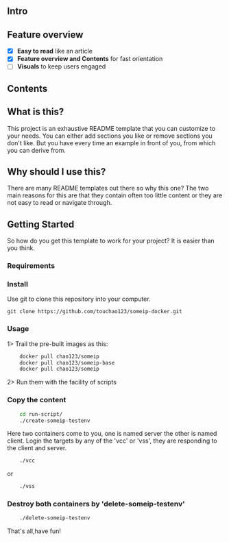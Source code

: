 ## Intro

## Feature overview
*   [x] **Easy to read** like an article
*   [x] **Feature overview and Contents** for fast orientation
*   [ ] **Visuals** to keep users engaged

## Contents

## What is this?

This project is an exhaustive README template that you can customize to your needs.
You can either add sections you like or remove sections you don't like. But you have
every time an example in front of you, from which you can derive from.

## Why should I use this?

There are many README templates out there so why this one? The two main reasons for this are
that they contain often too little content or they are not easy to read or navigate through.

## Getting Started

So how do you get this template to work for your project? It is easier than you think.

### Requirements

### Install

Use git to clone this repository into your computer.

```
git clone https://github.com/touchao123/someip-docker.git
```

### Usage

1> Trail the pre-built images as this:
```bash
    docker pull chao123/someip
    docker pull chao123/someip-base
    docker pull chao123/someip
```
2> Run them with the facility of scripts

### Copy the content
```bash
    cd run-script/
    ./create-someip-testenv
```
Here two containers come to you, one is named server the other is named client.
Login the targets by any of the 'vcc' or 'vss', they are responding to the client and server.

```bash
    ./vcc
```
or
```bash
    ./vss
```
### Destroy both containers by 'delete-someip-testenv'
```bash
    ./delete-someip-testenv
```
That's all,have fun!

